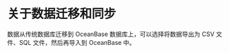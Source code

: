 关于数据迁移和同步 
==============================



数据从传统数据库迁移到 OceanBase 数据库上，可以选择将数据导出为 CSV 文件、SQL 文件，然后再导入到 OceanBase 中。

